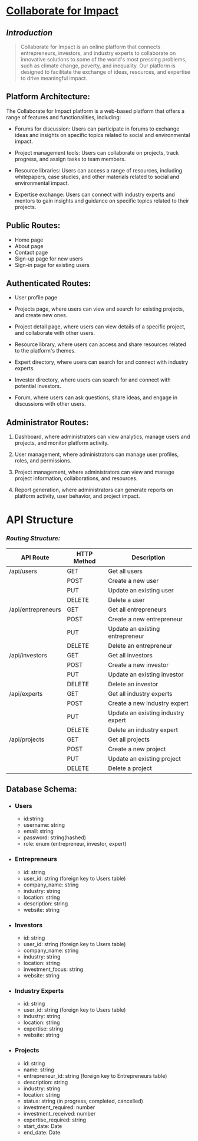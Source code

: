 # <u>Collaborate for Impact</u>

## ***Introduction***

> Collaborate for Impact is an online platform that connects entrepreneurs, investors, and industry experts to collaborate on innovative solutions to some of the world's most pressing problems, such as climate change, poverty, and inequality. Our platform is designed to facilitate the exchange of ideas, resources, and expertise to drive meaningful impact.

## **Platform Architecture:**
The Collaborate for Impact platform is a web-based platform that offers a range of features and functionalities, including:

- Forums for discussion: Users can participate in forums to exchange ideas and insights on specific topics related to social and environmental impact.

- Project management tools: Users can collaborate on projects, track progress, and assign tasks to team members.

- Resource libraries: Users can access a range of resources, including whitepapers, case studies, and other materials related to social and environmental impact.

- Expertise exchange: Users can connect with industry experts and mentors to gain insights and guidance on specific topics related to their projects.

## **Public Routes:**

- Home page
- About page
- Contact page
- Sign-up page for new users
- Sign-in page for existing users

## **Authenticated Routes:**

- User profile page

- Projects page, where users can view and search for existing projects, and create new ones.

- Project detail page, where users can view details of a specific project, and collaborate with other users.

- Resource library, where users can access and share resources related to the platform's themes.

- Expert directory, where users can search for and connect with industry experts.

- Investor directory, where users can search for and connect with potential investors.

- Forum, where users can ask questions, share ideas, and engage in discussions with other users.

## **Administrator Routes:**

1. Dashboard, where administrators can view analytics, manage users and projects, and monitor platform activity.

2. User management, where administrators can manage user profiles, roles, and permissions.

3. Project management, where administrators can view and manage project information, collaborations, and resources.

4. Report generation, where administrators can generate reports on platform activity, user behavior, and project impact.

# **API Structure**

### ***Routing Structure:***


<table class="table table-striped table-bordered">
<thead>
<tr>
<th>API Route</th>
<th>HTTP Method</th>
<th>Description</th>
</tr>
</thead>
<tbody>
<tr>
<td>/api/users</td>
<td>GET</td>
<td>Get all users</td>
</tr>
<tr>
<td></td>
<td>POST</td>
<td>Create a new user</td>
</tr>
<tr>
<td></td>
<td>PUT</td>
<td>Update an existing user</td>
</tr>
<tr>
<td></td>
<td>DELETE</td>
<td>Delete a user</td>
</tr>
<tr>
<td>/api/entrepreneurs</td>
<td>GET</td>
<td>Get all entrepreneurs</td>
</tr>
<tr>
<td></td>
<td>POST</td>
<td>Create a new entrepreneur</td>
</tr>
<tr>
<td></td>
<td>PUT</td>
<td>Update an existing entrepreneur</td>
</tr>
<tr>
<td></td>
<td>DELETE</td>
<td>Delete an entrepreneur</td>
</tr>
<tr>
<td>/api/investors</td>
<td>GET</td>
<td>Get all investors</td>
</tr>
<tr>
<td></td>
<td>POST</td>
<td>Create a new investor</td>
</tr>
<tr>
<td></td>
<td>PUT</td>
<td>Update an existing investor</td>
</tr>
<tr>
<td></td>
<td>DELETE</td>
<td>Delete an investor</td>
</tr>
<tr>
<td>/api/experts</td>
<td>GET</td>
<td>Get all industry experts</td>
</tr>
<tr>
<td></td>
<td>POST</td>
<td>Create a new industry expert</td>
</tr>
<tr>
<td></td>
<td>PUT</td>
<td>Update an existing industry expert</td>
</tr>
<tr>
<td></td>
<td>DELETE</td>
<td>Delete an industry expert</td>
</tr>
<tr>
<td>/api/projects</td>
<td>GET</td>
<td>Get all projects</td>
</tr>
<tr>
<td></td>
<td>POST</td>
<td>Create a new project</td>
</tr>
<tr>
<td></td>
<td>PUT</td>
<td>Update an existing project</td>
</tr>
<tr>
<td></td>
<td>DELETE</td>
<td>Delete a project</td>
</tr>
</tbody>
</table>


## Database Schema:

- ### Users
    - id:string
    - username: string
    - email: string
    - password: string(hashed)
    - role: enum (entrepreneur, investor, expert)

- ### Entrepreneurs

    - id: string
    - user_id: string (foreign key to Users table)
    - company_name: string
    - industry: string
    - location: string
    - description: string
    - website: string
- ### Investors

    - id: string
    - user_id: string (foreign key to Users table)
    - company_name: string
    - industry: string
    - location: string
    - investment_focus: string
    - website: string
- ### Industry Experts

    - id: string
    - user_id: string (foreign key to Users table)
    - industry: string
    - location: string
    - expertise: string
    - website: string
- ### Projects

    - id: string
    - name: string
    - entrepreneur_id: string (foreign key to Entrepreneurs table)
    - description: string
    - industry: string
    - location: string
    - status: string (in progress, completed, cancelled)
    - investment_required: number
    - investment_received: number
    - expertise_required: string
    - start_date: Date
    - end_date: Date
